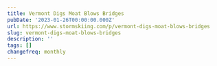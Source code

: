 ```yaml
---
title: Vermont Digs Moat Blows Bridges
pubDate: '2023-01-26T00:00:00.000Z'
url: https://www.stormskiing.com/p/vermont-digs-moat-blows-bridges
slug: vermont-digs-moat-blows-bridges
description: ''
tags: []
changefreq: monthly
---
```


<!-- Add post content below -->
